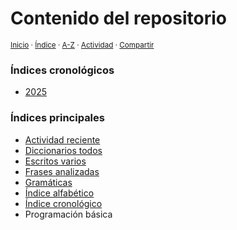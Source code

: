 # Contenido del repositorio
<sup>[Inicio](https://github.com/jucardus/jucardus.github.io/blob/main/readme.md) · [Índice](https://github.com/jucardus/jucardus.github.io/blob/main/readme.md#contenido) · [A-Z](https://github.com/jucardus/jucardus.github.io/blob/main/indices/alfabetico.md) · [Actividad](https://github.com/jucardus/jucardus.github.io/blob/main/indices/actividad.md) · [Compartir](https://x.com/intent/tweet?text=Contenido%20en%20el%20repositorio%20Jucardus%2C%20con%20algunos%20%C3%ADndices%20de%20referencia.%0A%E2%86%92%20https%3A%2F%2Fgithub.com%2Fjucardus%2Frepo%2Fblob%2Fmain%2Fcontenido%2Fcontenido.md%0A%0A%23cntnd_jucardus%20%23indcs_jucardus%0A%40jucardus)</sup>

### Índices cronológicos

* [2025](https://github.com/jucardus/jucardus.github.io/blob/main/contenido/25/25.md)

### Índices principales

* [Actividad reciente](https://github.com/jucardus/jucardus.github.io/blob/main/indices/actividad.md)
* [Diccionarios todos](https://github.com/jucardus/jucardus.github.io/blob/main/indices/diccionarios.md)
* [Escritos varios](https://github.com/jucardus/jucardus.github.io/blob/main/indices/escritos.md)
* [Frases analizadas](https://github.com/jucardus/jucardus.github.io/blob/main/indices/frases.md)
* [Gramáticas](https://github.com/jucardus/jucardus.github.io/blob/main/indices/gramaticas.md)
* [Índice alfabético](https://github.com/jucardus/jucardus.github.io/blob/main/indices/alfabetico.md)
* [Índice cronológico](https://github.com/jucardus/jucardus.github.io/blob/main/indices/cronologico.md)
* Programación básica
